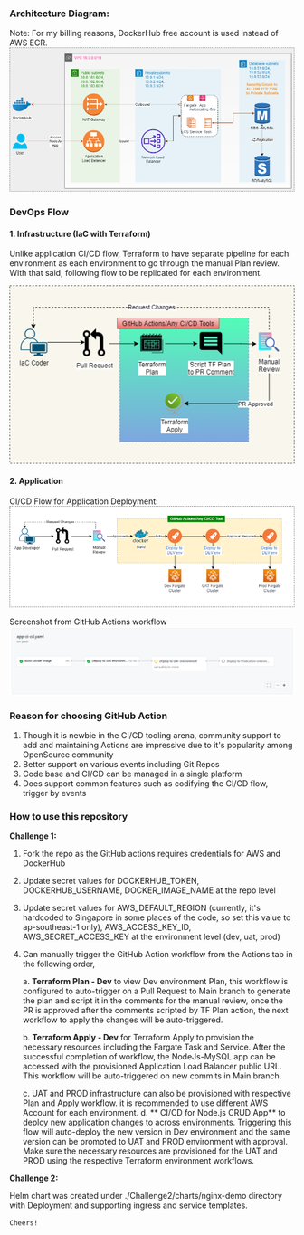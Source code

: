 ### Architecture Diagram:
Note: For my billing reasons, DockerHub free account is used instead of AWS ECR.
![Architecture Diagram](./challenge1/docs/img/architecture-diagram.png)
### DevOps Flow
 #### 1. Infrastructure (IaC with Terraform)
 Unlike application CI/CD flow, Terraform to have separate pipeline for each environment as each environment to go through the manual Plan review. With that said, following flow to be replicated for each environment.

 ![Terraform CI/CD Flow](./challenge1/docs/img/terraform-ci-cd-flow.png)
 
 #### 2. Application
  CI/CD Flow for Application Deployment:
 ![Application CI/CD Flow](./challenge1/docs/img/app-ci-cd-flow.png)
 
  Screenshot from GitHub Actions workflow
 ![Application CI/CD - GitHub Actions](./challenge1/docs/img/app-github-actions-flow.png)
 
 ### Reason for choosing GitHub Action
1. Though it is newbie in the CI/CD tooling arena, community support to add and maintaining Actions are impressive due to it's popularity among OpenSource community
2. Better support on various events including Git Repos
3. Code base and CI/CD can be managed in a single platform
4. Does support common features such as codifying the CI/CD flow, trigger by events

### How to use this repository
**Challenge 1:** 
1. Fork the repo as the GitHub actions requires credentials for AWS and DockerHub
2. Update secret values for DOCKERHUB_TOKEN, DOCKERHUB_USERNAME, DOCKER_IMAGE_NAME at the repo level
3. Update secret values for AWS_DEFAULT_REGION (currently, it's hardcoded to Singapore in some places of the code, so set this value to ap-southeast-1 only), AWS_ACCESS_KEY_ID, AWS_SECRET_ACCESS_KEY at the environment level (dev, uat, prod)
4. Can manually trigger the GitHub Action workflow from the Actions tab in the following order,

	a. **Terraform Plan - Dev** to view Dev environment Plan, this workflow is configured to auto-trigger on a Pull Request to Main branch to generate the plan and script it in the comments for the manual review, once the PR is approved after the comments scripted by TF Plan action, the next workflow to apply the changes will be auto-triggered.

	b. **Terraform Apply - Dev** for Terraform Apply to provision the necessary resources including the Fargate Task and Service. After the successful completion of workflow, the NodeJs-MySQL app can be accessed with the provisioned Application Load Balancer public URL. This workflow will be auto-triggered on new commits in Main branch.

	c. UAT and PROD infrastructure can also be provisioned with respective Plan and Apply workflow. it is recommended to use different AWS Account for each environment.
	d. ** CI/CD for Node.js CRUD App** to deploy new application changes to across environments. Triggering this flow will auto-deploy the new version in Dev environment and the same version can be promoted to UAT and PROD environment with approval. Make sure the necessary resources are provisioned for the UAT and PROD using the respective Terraform environment workflows.

**Challenge 2:**

Helm chart was created under ./Challenge2/charts/nginx-demo directory with Deployment  and supporting ingress and service templates.

    Cheers! 
	